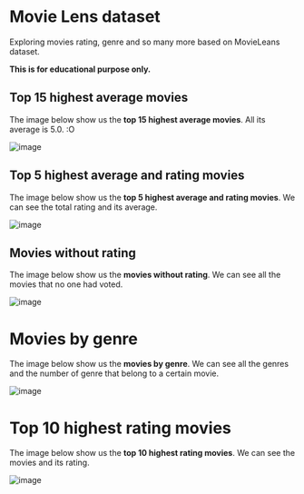 # Movie Lens dataset
Exploring movies rating, genre and so many more based on MovieLeans dataset.

**This is for educational purpose only.**

## Top 15 highest average movies
The image below show us the **top 15 highest average movies**. All its average is 5.0. :O

![image](https://user-images.githubusercontent.com/41703972/80827814-b0867080-8bba-11ea-97d2-dc7d3426f3b5.png)

## Top 5 highest average and rating movies
The image below show us the **top 5 highest average and rating movies**. We can see the total rating and its average.

![image](https://user-images.githubusercontent.com/41703972/80829831-4374da00-8bbe-11ea-8406-4b04e41b3763.png)

## Movies without rating
The image below show us the **movies without rating**. We can see all the movies that no one had voted.

![image](https://user-images.githubusercontent.com/41703972/81002308-65b96280-8e1f-11ea-990a-e7c689683db4.png)

# Movies by genre
The image below show us the **movies by genre**. We can see all the genres and the number of genre that belong to a certain movie.

![image](https://user-images.githubusercontent.com/41703972/81002380-7f5aaa00-8e1f-11ea-9093-ae5f5be15390.png)

# Top 10 highest rating movies
The image below show us the **top 10 highest rating movies**. We can see the movies and its rating.

![image](https://user-images.githubusercontent.com/41703972/81004909-7ec41280-8e23-11ea-8e0f-1ad379d4eab5.png)

